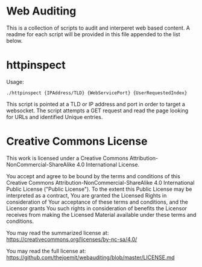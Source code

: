 # Web Auditing
This is a collection of scripts to audit and interperet web based content.
A readme for each script will be provided in this file appended to the list below.

# httpinspect
Usage:

    ./httpinspect {IPAddress/TLD} {WebServicePort} {UserRequestedIndex}

This script is pointed at a TLD or IP address and port in order to target a websocket.
The script attempts a GET request and read the page looking for URLs and identified Unique entries.

# Creative Commons License
This work is licensed under a Creative Commons Attribution-NonCommercial-ShareAlike 4.0 International License.

You accept and agree to be bound by the terms and conditions of this Creative Commons Attribution-NonCommercial-ShareAlike 4.0 International Public License ("Public License"). To the extent this Public License may be interpreted as a contract, You are granted the Licensed Rights in consideration of Your acceptance of these terms and conditions, and the Licensor grants You such rights in consideration of benefits the Licensor receives from making the Licensed Material available under these terms and conditions.

You may read the summarized license at: https://creativecommons.org/licenses/by-nc-sa/4.0/

You may read the full license at: https://github.com/thejoemit/webauditing/blob/master/LICENSE.md
